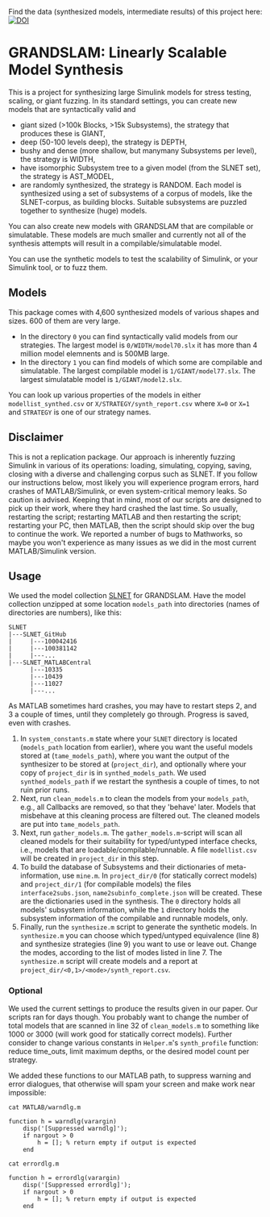 Find the data (synthesized models, intermediate results) of this project here: [![DOI](https://zenodo.org/badge/808521433.svg)](https://10.5281/zenodo.17296885)

# GRANDSLAM: Linearly Scalable Model Synthesis

This is a project for synthesizing large Simulink models for stress testing, scaling, or giant fuzzing. In its standard settings, you can create new models that are syntactically valid and
- giant sized (>100k Blocks, >15k Subsystems), the strategy that produces these is GIANT,
- deep (50-100 levels deep), the strategy is DEPTH,
- bushy and dense (more shallow, but manymany Subsystems per level), the strategy is WIDTH,
- have isomorphic Subsystem tree to a given model (from the SLNET set), the strategy is AST_MODEL,
- are randomly synthesized, the strategy is RANDOM.
Each model is synthesized using a set of subsystems of a corpus of models, like the SLNET-corpus, as building blocks. Suitable subsystems are puzzled together to synthesize (huge) models. 

You can also create new models with GRANDSLAM that are compilable or simulatable. These models are much smaller and currently not all of the synthesis attempts will result in a compilable/simulatable model.

You can use the synthetic models to test the scalability of Simulink, or your Simulink tool, or to fuzz them.

## Models
This package comes with 4,600 synthesized models of various shapes and sizes. 600 of them are very large.
- In the directory `0` you can find syntactically valid models from our strategies. The largest model is `0/WIDTH/model70.slx` it has more than 4 million model elemnents and is 500MB large.
- In the directory `1` you can find models of which some are compilable and simulatable. The largest compilable model is `1/GIANT/model77.slx`. The largest simulatable model is `1/GIANT/model2.slx`.

You can look up various properties of the models in either `modellist_synthed.csv` or `X/STRATEGY/synth_report.csv` where `X=0` or `X=1` and `STRATEGY` is one of our strategy names.


## Disclaimer
This is not a replication package. Our approach is inherently fuzzing Simulink in various of its operations: loading, simulating, copying, saving, closing with a diverse and challenging corpus such as SLNET. 
If you follow our instructions below, most likely you will experience program errors, hard crashes of MATLAB/Simulink, or even system-critical memory leaks. So caution is advised. 
Keeping that in mind, most of our scripts are designed to pick up their work, where they hard crashed the last time. 
So usually, restarting the script; restarting MATLAB and then restarting the script; restarting your PC, then MATLAB, then the script should skip over the bug to continue the work.
We reported a number of bugs to Mathworks, so maybe you won't experience as many issues as we did in the most current MATLAB/Simulink version.



## Usage
We used the model collection [SLNET](https://zenodo.org/records/5259648) for GRANDSLAM. Have the model collection unzipped at some location `models_path` into directories (names of directories are numbers), like this: 
```
SLNET
|---SLNET_GitHub
|     |---100042416
|     |---100381142
|     |---...
|---SLNET_MATLABCentral
      |---10335
      |---10439
      |---11027
      |---...
```

As MATLAB sometimes hard crashes, you may have to restart steps 2, and 3 a couple of times, until they completely go through. Progress is saved, even with crashes.

1. In `system_constants.m` state where your `SLNET` directory is located (`models_path` location from earlier), where you want the useful models stored at (`tame_models_path`), where you want the output of the synthesizer to be stored at (`project_dir`), and optionally where your copy of `project_dir` is in `synthed_models_path`. We used `synthed_models_path` if we restart the synthesis a couple of times, to not ruin prior runs.
2. Next, run `clean_models.m` to clean the models from your `models_path`, e.g., all Callbacks are removed, so that they 'behave' later. Models that misbehave at this cleaning process are filtered out. The cleaned models are put into `tame_models_path`.
3. Next, run `gather_models.m`. The `gather_models.m`-script will scan all cleaned models for their suitability for typed/untyped interface checks, i.e., models that are loadable/compilable/runnable. A file `modellist.csv` will be created in `project_dir` in this step.
4. To build the database of Subsystems and their dictionaries of meta-information, use `mine.m`. In `project_dir/0` (for statically correct models) and `project_dir/1` (for compilable models) the files `interface2subs.json`, `name2subinfo_complete.json` will be created. These are the dictionaries used in the synthesis. The `0` directory holds all models' subsystem information, while the `1` directory holds the subsystem information of the compilable and runnable models, only.
5. Finally, run the `synthesize.m` script to generate the synthetic models. In `synthesize.m` you can choose which typed/untyped equivalence (line 8) and synthesize strategies (line 9)  you want to use or leave out. Change the modes, according to the list of modes listed in line 7. The `synthesize.m` script will create models and a report at `project_dir/<0,1>/<mode>/synth_report.csv`.


### Optional
We used the current settings to produce the results given in our paper. Our scripts ran for days though. You probably want to change the number of total models that are scanned in line 32 of `clean_models.m` to something like 1000 or 3000 (will work good for statically correct models). Further consider to change various constants in `Helper.m`'s `synth_profile` function: reduce time_outs, limit maximum depths, or the desired model count per strategy.

We added these functions to our MATLAB path, to suppress warning and error dialogues, that otherwise will spam your screen and make work near impossible:

`cat MATLAB/warndlg.m`
```
function h = warndlg(varargin)
    disp('[Suppressed warndlg]');
    if nargout > 0
        h = []; % return empty if output is expected
    end
```



`cat errordlg.m`

```
function h = errordlg(varargin)
    disp('[Suppressed errordlg]');
    if nargout > 0
        h = []; % return empty if output is expected
    end
```